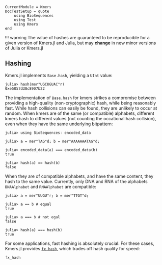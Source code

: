```@meta
CurrentModule = Kmers
DocTestSetup = quote
    using BioSequences
    using Test
    using Kmers
end
```

!!! warning
    The value of hashes are guaranteed to be reproducible for a given version
    of Kmers.jl and Julia, but may __change__ in new minor versions of Julia
    or Kmers.jl

## Hashing
Kmers.jl implements `Base.hash`, yielding a `UInt` value:

```jldoctest; filter = r"^0x[0-9a-fA-F]+$"
julia> hash(mer"UGCUGUAC"r)
0xe5057d38c8907b22
```

The implementation of `Base.hash` for kmers strikes a compromise between providing a high-quality (non-cryptographic) hash, while being reasonably fast.
While hash collisions can easily be found, they are unlikely to occur at random.
When kmers are of the same (or compatible) alphabets, different kmers hash to different values
(not counting the occational hash collision), even when they have the same underlying bitpattern:

```jldoctest
julia> using BioSequences: encoded_data

julia> a = mer"TAG"d; b = mer"AAAAAAATAG"d;

julia> encoded_data(a) === encoded_data(b)
true

julia> hash(a) == hash(b)
false
```

When they are of compatible alphabets, and have the same content, they hash to the same value.
Currently, only DNA and RNA of the alphabets `DNAAlphabet` and `RNAAlphabet` are compatible:

```jldoctest
julia> a = mer"UUGU"r; b = mer"TTGT"d;

julia> a == b # equal
true

julia> a === b # not egal
false

julia> hash(a) === hash(b)
true
```

For some applications, fast hashing is absolutely crucial. For these cases, Kmers.jl provides [`fx_hash`](@ref), which trades off hash quality for speed:

```@docs
fx_hash
```